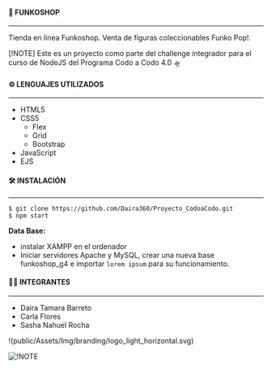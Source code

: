 #### 🚀 FUNKOSHOP
***
Tienda en línea Funkoshop. Venta de figuras coleccionables Funko Pop!.

[!NOTE]
Este es un proyecto como parte del challenge integrador para el curso de NodeJS del Programa Codo a Codo 4.0 🛸

#### ⚙️ LENGUAJES UTILIZADOS
***
- HTML5 
- CSS5
  - Flex
  - Grid
  - Bootstrap
- JavaScript
- EJS

#### 🛠️ INSTALACIÓN 
***
```
$ git clone https://github.com/Daira360/Proyecto_CodoaCodo.git
$ npm start
```
**Data Base:**
- instalar XAMPP en el ordenador
- Iniciar servidores Apache y MySQL, crear una nueva base funkoshop_g4 e importar ```lorem ipsum``` para su funcionamiento.


#### 👨‍💻 INTEGRANTES
***
- Daira	Tamara Barreto
- Carla	Flores
- Sasha Nahuel	Rocha

!(public/Assets/Img/branding/logo_light_horizontal.svg)


![!NOTE](Hola)
